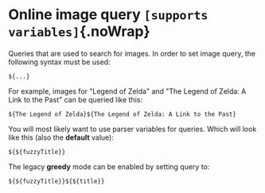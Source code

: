 # Online image query `[supports variables]`{.noWrap}

Queries that are used to search for images. In order to set image query, the following syntax must be used:
```
${...}
```
For example, images for "Legend of Zelda" and "The Legend of Zelda: A Link to the Past" can be queried like this:
```
${The Legend of Zelda}${The Legend of Zelda: A Link to the Past}
```
You will most likely want to use parser variables for queries. Which will look like this (also the **default** value):
```
${${fuzzyTitle}}
```
The legacy **greedy** mode can be enabled by setting query to:
```
${${fuzzyTitle}}${${title}}
```
